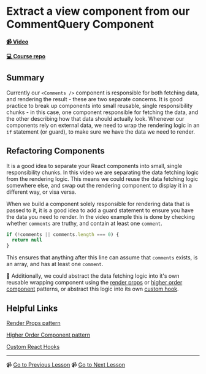 # Extract a view component from our CommentQuery Component

**[📹 Video](https://egghead.io/lessons/egghead-extract-a-view-component-from-our-commentquery-component)**

**[💻 Course repo](https://github.com/theianjones/egghead-graphql-subscriptions)**

## Summary

Currently our `<Comments />` component is responsible for both fetching data, and rendering the result - these are two separate concerns. It is good practice to break up components into small reusable, single responsibility chunks - in this case, one component responsible for fetching the data, and the other describing how that data should actually look. Whenever our components rely on external data, we need to wrap the rendering logic in an `if` statement (or guard), to make sure we have the data we need to render.

## Refactoring Components

It is a good idea to separate your React components into small, single responsibility chunks. In this video we are separating the data fetching logic from the rendering logic. This means we could reuse the data fetching logic somewhere else, and swap out the rendering component to display it in a different way, or visa versa.

When we build a component solely responsible for rendering data that is passed to it, it is a good idea to add a guard statement to ensure you have the data you need to render. In the video example this is done by checking whether `comments` are truthy, and contain at least one `comment`.

```js
if (!comments || comments.length === 0) {
  return null
}
```

This ensures that anything after this line can assume that `comments` exists, is an array, and has at least one `comment`.

🤔 Additionally, we could abstract the data fetching logic into it's own reusable wrapping component using the [render props](https://reactjs.org/docs/render-props.html) or [higher order component](https://reactjs.org/docs/higher-order-components.html) patterns, or abstract this logic into its own [custom hook](https://reactjs.org/docs/hooks-custom.html).

## Helpful Links

[Render Props pattern](https://reactjs.org/docs/render-props.html)

[Higher Order Component pattern](https://reactjs.org/docs/higher-order-components.html)

[Custom React Hooks](https://reactjs.org/docs/hooks-custom.html)

---

📹 [Go to Previous Lesson](https://egghead.io/lessons/egghead-style-our-input-component-with-css-injs)
📹 [Go to Next Lesson](https://egghead.io/lessons/egghead-write-a-graphql-subscription-query-in-a-graphiql-editor)
